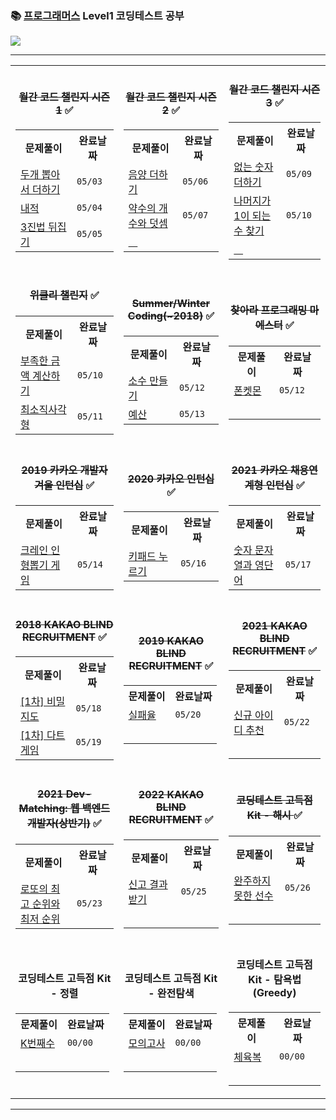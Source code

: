### 📚 [프로그래머스](https://programmers.co.kr/) Level1 코딩테스트 공부

<a href="https://lunar-nickel-dbc.notion.site/CordingTest-5831ea078b0d4ec28719e0517de6b54f"><img src="https://img.shields.io/badge/CodingTest-ffffff?style=flat-square&logo=notion&logoColor=black"/></a>
* * *

<table>
<tr>
<td>
<table align="center">
 <h4 align="center"><del>월간 코드 챌린지 시즌 1</del> ✅</h4>
<tr>
<th>문제풀이</th>
<th>완료날짜</th>
</tr>
<tr>
<td><a href="https://github.com/yeojin822/algorithm-study/blob/main/src/main/java/%EB%91%90%EA%B0%9C%EB%BD%91%EC%95%84%EC%84%9C%EB%8D%94%ED%95%98%EA%B8%B0/Sum.java">
두개 뽑아서 더하기</a></td>
<td><code>05/03</code></td>
</tr>
<tr>
<td><a href="https://github.com/yeojin822/algorithm-study/blob/main/src/main/java/%EB%82%B4%EC%A0%81/DotProduct.java">
내적</a></td>
<td><code>05/04</code></td>
</tr>
<tr>
<td><a href="https://github.com/yeojin822/algorithm-study/blob/main/src/main/java/%EC%82%BC%EC%A7%84%EB%B2%95%EB%92%A4%EC%A7%91%EA%B8%B0/Ternary.java">
3진법 뒤집기</a></td>
<td><code>05/05</code></td>
</tr>
</table>
</td>

<td>
<table align="center">
<h4 align="center"><del>월간 코드 챌린지 시즌 2</del> ✅</h4>
<tr>
<th>문제풀이</th>
<th>완료날짜</th>
</tr>
<tr>
<td><a href="https://github.com/yeojin822/algorithm-study/blob/main/src/main/java/%EC%9D%8C%EC%96%91%EB%8D%94%ED%95%98%EA%B8%B0/Add.java">
음양 더하기</a></td>
<td><code>05/06</code></td>
</tr>
<tr>
<td><a href="https://github.com/yeojin822/algorithm-study/blob/main/src/main/java/%EC%95%BD%EC%88%98%EC%9D%98%EA%B0%9C%EC%88%98%EC%99%80%EB%8D%A7%EC%85%88/Divisor.java">
약수의 개수와 덧셈</a></td>
<td><code>05/07</code></td>
</tr>
<tr>
<td><a href="">ㅤ</a></td>
<td></td>
</tr>
</table>
</td>

<td>
<table align="center">
<h4 align="center"><del>월간 코드 챌린지 시즌 3</del> ✅</h4>
<tr>
<th>문제풀이</th>
<th>완료날짜</th>
</tr>
<tr>
<td><a href="https://github.com/yeojin822/algorithm-study/blob/main/src/main/java/%EC%97%86%EB%8A%94%EC%88%AB%EC%9E%90%EB%8D%94%ED%95%98%EA%B8%B0/NumAdd.java">
없는 숫자 더하기</a></td>
<td><code>05/09</code></td>
</tr>
<tr>
<td><a href="https://github.com/yeojin822/algorithm-study/blob/main/src/main/java/%EB%82%98%EB%A8%B8%EC%A7%80%EA%B0%801%EC%9D%B4%EB%90%98%EB%8A%94%EC%88%98%EC%B0%BE%EA%B8%B0/findOne.java">
나머지가 1이 되는 수 찾기</a></td>
<td><code>05/10</code></td>
</tr>
<tr>
<td><a href="">ㅤ</a></td>
<td></td>
</tr>
</table>
</td>
</tr>
 
<tr>
<td>
<table align="center">
<h4 align="center"><del>위클리 챌린지</del> ✅</h4>
<tr>
<th>문제풀이</th>
<th>완료날짜</th>
</tr>
<tr>
<td><a href="https://github.com/yeojin822/algorithm-study/blob/main/src/main/java/%EB%B6%80%EC%A1%B1%ED%95%9C%EA%B8%88%EC%95%A1%EA%B3%84%EC%82%B0%ED%95%98%EA%B8%B0/Cal.java">
부족한 금액 계산하기</a></td>
<td><code>05/10</code></td>
</tr>
<tr>
<td><a href="https://github.com/yeojin822/algorithm-study/blob/main/src/main/java/%EC%B5%9C%EC%86%8C%EC%A7%81%EC%82%AC%EA%B0%81%ED%98%95/Rectangle.java">
최소직사각형</a></td>
<td><code>05/11</code></td>
</tr>
</table>
</td>

<td>
<table align="center">
<h4 align="center"><del>Summer/Winter Coding(~2018)</del> ✅</h4>
<tr>
<th>문제풀이</th>
<th>완료날짜</th>
</tr>
<tr>
<td><a href="https://github.com/yeojin822/algorithm-study/blob/main/src/main/java/%EC%86%8C%EC%88%98%EB%A7%8C%EB%93%A4%EA%B8%B0/Decimal.java">
소수 만들기</a></td>
<td><code>05/12</code></td>
</tr>
<tr>
<td><a href="https://github.com/yeojin822/algorithm-study/blob/main/src/main/java/%EC%98%88%EC%82%B0/Budget.java">
예산</a></td>
<td><code>05/13</code></td>
</tr>
</table>
</td>

<td>
<table align="center">
<h4 align="center"><del>찾아라 프로그래밍 마에스터</del> ✅</h4>
<tr>
<th>문제풀이</th>
<th>완료날짜</th>
</tr>
<tr>
<td><a href="https://github.com/yeojin822/algorithm-study/blob/main/src/main/java/%ED%8F%B0%EC%BC%93%EB%AA%AC/Phone.java">
폰켓몬</a></td>
<td><code>05/12</code></td>
</tr>
<td>ㅤ</td>
<td></td>
</table>
</td>
</tr>

<tr> 
<td>
<table align="center">
<h4 align="center"><del>2019 카카오 개발자 겨울 인턴십</del> ✅</h4>
<tr>
<th>문제풀이</th>
<th>완료날짜</th>
</tr>
<tr>
<td><a href="https://github.com/yeojin822/algorithm-study/blob/main/src/main/java/%ED%81%AC%EB%A0%88%EC%9D%B8%EC%9D%B8%ED%98%95%EB%BD%91%EA%B8%B0%EA%B2%8C%EC%9E%84/Crane.java">
크레인 인형뽑기 게임</a></td>
<td><code>05/14</code></td>
</tr>
</table>
</td>

<td>
<table align="center">
<h4 align="center"><del>2020 카카오 인턴십</del> ✅</h4>
<tr>
<th>문제풀이</th>
<th>완료날짜</th>
</tr>
<tr>
<td><a href="https://github.com/yeojin822/algorithm-study/blob/main/src/main/java/%ED%82%A4%ED%8C%A8%EB%93%9C%EB%88%84%EB%A5%B4%EA%B8%B0/Keypad.java">
키패드 누르기</a></td>
<td><code>05/16</code></td>
</tr>
</table>
</td>

<td>
<table align="center">
<h4 align="center"><del>2021 카카오 채용연계형 인턴십</del> ✅</h4>
<tr>
<th>문제풀이</th>
<th>완료날짜</th>
</tr>
<tr>
<td><a href="https://github.com/yeojin822/algorithm-study/blob/main/src/main/java/%EC%88%AB%EC%9E%90%EB%AC%B8%EC%9E%90%EC%97%B4%EA%B3%BC%EC%98%81%EB%8B%A8%EC%96%B4/NumAndString.java">
숫자 문자열과 영단어</a></td>
<td><code>05/17</code></td>
</tr>
</table>
</td>
</tr>

<tr> 
<td>
<table align="center">
<h4 align="center"><del>2018 KAKAO BLIND RECRUITMENT</del> ✅</h4>
<tr>
<th>문제풀이</th>
<th>완료날짜</th>
</tr>
<tr>
<td><a href="https://github.com/yeojin822/algorithm-study/blob/main/src/main/java/%EC%9D%BC%EC%B0%A8%EB%B9%84%EB%B0%80%EC%A7%80%EB%8F%84/FirstMap.java">
[1차] 비밀지도</a></td>
<td><code>05/18</code></td>
</tr>
 <tr>
<td><a href="https://github.com/yeojin822/algorithm-study/blob/main/src/main/java/%EC%9D%BC%EC%B0%A8%EB%8B%A4%ED%8A%B8%EA%B2%8C%EC%9E%84/Dart.java">
[1차] 다트 게임</a></td>
<td><code>05/19</code></td>
</tr>
</table>
</td>
 
<td>
<table align="center">
<h4 align="center"><del>2019 KAKAO BLIND RECRUITMENT</del> ✅</h4>
<tr>
<th>문제풀이</th>
<th>완료날짜</th>
</tr>
<tr>
<td><a href="https://github.com/yeojin822/algorithm-study/blob/main/src/main/java/%EC%8B%A4%ED%8C%A8%EC%9C%A8/Fail.java">
실패율</a></td>
<td><code>05/20</code></td>
</tr>
<td>ㅤ</td>
<td></td>
</table>
</td>
 
<td>
<table align="center">
<h4 align="center"><del>2021 KAKAO BLIND RECRUITMENT</del> ✅</h4>
<tr>
<th>문제풀이</th>
<th>완료날짜</th>
</tr>
<tr>
<td><a href="https://github.com/yeojin822/algorithm-study/blob/main/src/main/java/%EC%8B%A0%EA%B7%9C%EC%95%84%EC%9D%B4%EB%94%94%EC%B6%94%EC%B2%9C/newId.java">
신규 아이디 추천</a></td>
<td><code>05/22</code></td>
</tr>
<td>ㅤ</td>
<td></td>
</table>
</td>
</tr>
 
 
<tr> 
<td>
<table align="center">
<h4 align="center"><del>2021 Dev-Matching: 웹 백엔드 개발자(상반기)</del> ✅</h4>
<tr>
<th>문제풀이</th>
<th>완료날짜</th>
</tr>
<tr>
<td><a href="https://github.com/yeojin822/algorithm-study/blob/main/src/main/java/%EB%A1%9C%EB%98%90%EC%9D%98%EC%B5%9C%EA%B3%A0%EC%88%9C%EC%9C%84%EC%99%80%EC%B5%9C%EC%A0%80%EC%88%9C%EC%9C%84/Lotto.java">
로또의 최고 순위와 <br> 최저 순위</a></td>
<td><code>05/23</code></td>
</tr>
</table>
</td>
 
<td>
<table align="center">
<h4 align="center"><del>2022 KAKAO BLIND RECRUITMENT</del> ✅</h4>
<tr>
<th>문제풀이</th>
<th>완료날짜</th>
</tr>
<tr>
<td><a href="https://github.com/yeojin822/algorithm-study/blob/main/src/main/java/%EC%8B%A0%EA%B3%A0%EA%B2%B0%EA%B3%BC%EB%B0%9B%EA%B8%B0/Result.java">
신고 결과 받기</a></td>
<td><code>05/25</code></td>
</tr>
<td>ㅤ</td>
<td></td>
</table>
</td>

<td>
<table align="center">
<h4 align="center"><del>코딩테스트 고득점 Kit - 해시 </del> ✅</h4>
<tr>
<th>문제풀이</th>
<th>완료날짜</th>
</tr>
<tr>
<td><a href="https://github.com/yeojin822/algorithm-study/blob/main/src/main/java/%EC%99%84%EC%A3%BC%ED%95%98%EC%A7%80%EB%AA%BB%ED%95%9C%EC%84%A0%EC%88%98/Unfinished.java">
완주하지 못한 선수</a></td>
<td><code>05/26</code></td>
</tr>
<td>ㅤ</td>
<td></td>
</table>
</td>
</tr>
 
<tr> 
<td>
<table align="center">
<h4 align="center">코딩테스트 고득점 Kit - 정렬</h4>
<tr>
<th>문제풀이</th>
<th>완료날짜</th>
</tr>
<tr>
<td><a href="">
K번째수</a></td>
<td><code>00/00</code></td>
</tr>
<td>ㅤ</td>
<td></td>
</table>
</td>
 
<td>
<table align="center">
<h4 align="center">코딩테스트 고득점 Kit - 완전탐색</h4>
<tr>
<th>문제풀이</th>
<th>완료날짜</th>
</tr>
<tr>
<td><a href="">
모의고사</a></td>
<td><code>00/00</code></td>
</tr>
<td>ㅤ</td>
<td></td>
</table>
</td>

<td>
<table align="center">
<h4 align="center">코딩테스트 고득점 Kit - 탐욕법(Greedy)</h4>
<tr>
<th>문제풀이</th>
<th>완료날짜</th>
</tr>
<tr>
<td><a href="">
체육복</a></td>
<td><code>00/00</code></td>
</tr>
<td>ㅤ</td>
<td></td>
</table>
</td>
</tr> 
 
 
</table>

* * *
